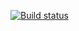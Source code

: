 [![Build status](https://ci.appveyor.com/api/projects/status/vu4s5xmaexql2jhb?svg=true)](https://ci.appveyor.com/project/nikola4468/aqa-homeworks-2-3-1)
